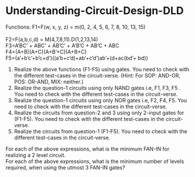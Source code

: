 # Understanding-Circuit-Design-DLD
Functions:
F1=F(w, x, y, z) = m(0, 2, 4, 5, 6, 7, 8, 10, 13, 15) <br />  
F2=F(a,b,c,d) = M(4,7,8,11).D(1,2,13,14)<br /> 
F3=A’BC’ + ABC’ + AB’C’ + A’B’C + AB’C + ABC<br /> 
F4=(A+B)(A+C)(A+B’+C)(A+B+C) <br /> 
F5=(a’+b’c’+b’c+d’)((a’b+c’d)+ab’+c’d’)ab’+(d+ac(bd’+ bd))<br /> 


1. Realize the above functions (F1-F5) using gates. You need to check with the different test-cases in the circuit-verse.
(Hint: For SOP: AND-OR, POS: OR-AND, MIX: neither.) <br /> 
2. Realize the question-1 circuits using only NAND gates i.e, F1, F3, F5 . You need to check with the different test-cases in the circuit-verse.	 <br /> 						
3. Realize the question-1 circuits using only NOR gates i.e, F2, F4, F5. You need to check with the different test-cases in the circuit-verse.			<br /> 			
4. Realize the circuits from question-2 and 3 using only 2-input gates for (F1-F5). You need to check with the different test-cases in the circuit-verse.	<br /> 			
5. Realize the circuits from question-1 (F1-F5). You need to check with the different test-cases in the circuit-verse.<br /> 

For each of the above expressions, what is the minimum FAN-IN for realizing a 2 level circuit.<br /> 
For each of the above expressions, what is the minimum number of levels required, when using the utmost 3 FAN-IN gates?<br /> 

